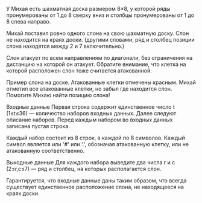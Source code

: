 У Михая есть шахматная доска размером 8×8, у которой ряды пронумерованы от 1 до 8 сверху вниз и столбцы пронумерованы от 1 до 8 слева направо.

Михай поставил ровно одного слона на свою шахматную доску. Слон не находится на краях доски. (другими словами, ряд и столбец позиции слона находятся между 2 и 7 включительно.)

Слон атакует по всем направлениям по диагонали, без ограничения на дистанцию на которой он атакует. Обратите внимание, что клетка на которой расположен слон тоже считается атакованной.

Пример слона на доске. Атакованные клетки отмечены красным.
Михай отметил все атакованные клетки, но забыл где находится слон. Помогите Михаю найти позицию слона!

Входные данные
Первая строка содержит единственное число t (1≤t≤36) — количество наборов входных данных. Далее следуют описание наборов. Перед каждым набором во входных данных записана пустая строка.

Каждый набор состоит из 8 строк, в каждой по 8 символов. Каждый символ является или '#' или '.', обозначая атакованную клетку, или не атакованную соответственно.

Выходные данные
Для каждого набора выведите два числа r и c (2≤r,c≤7) — ряд и столбец, на которых располагается слон.

Гарантируется, что входные данные даны таким образом, что всегда существует единственное расположение слона, не находящееся на краях доски.
